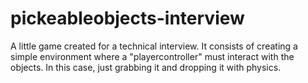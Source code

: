 # pickeableobjects-interview
A little game created for a technical interview. It consists of creating a simple environment where a "playercontroller" must interact with the objects. In this case, just grabbing it and dropping it with physics.
